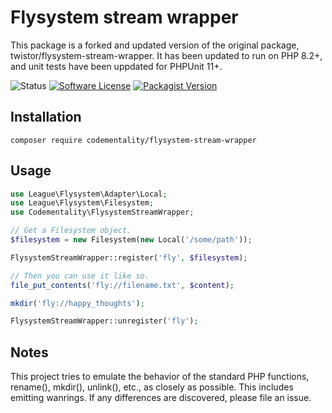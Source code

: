 # Flysystem stream wrapper

This package is a forked and updated version of the original package, twistor/flysystem-stream-wrapper. It
has been updated to run on PHP 8.2+, and unit tests have been uppdated for PHPUnit 11+.

![Status](https://github.com/codementality/flysystem-stream-wrapper/actions/workflows/tests.yml/badge.svg)
[![Software License](https://img.shields.io/badge/license-MIT-brightgreen.svg?style=flat-square)](LICENSE)
[![Packagist Version](https://img.shields.io/packagist/v/codementality/flysystem-stream-wrapper.svg?style=flat-square)](https://packagist.org/packages/codementality/flysystem-stream-wrapper)

## Installation

```
composer require codementality/flysystem-stream-wrapper
```

## Usage

```php
use League\Flysystem\Adapter\Local;
use League\Flysystem\Filesystem;
use Codementality\FlysystemStreamWrapper;

// Get a Filesystem object.
$filesystem = new Filesystem(new Local('/some/path'));

FlysystemStreamWrapper::register('fly', $filesystem);

// Then you can use it like so.
file_put_contents('fly://filename.txt', $content);

mkdir('fly://happy_thoughts');

FlysystemStreamWrapper::unregister('fly');

```

## Notes

This project tries to emulate the behavior of the standard PHP functions,
rename(), mkdir(), unlink(), etc., as closely as possible. This includes
emitting wanrings. If any differences are discovered, please file an issue.
